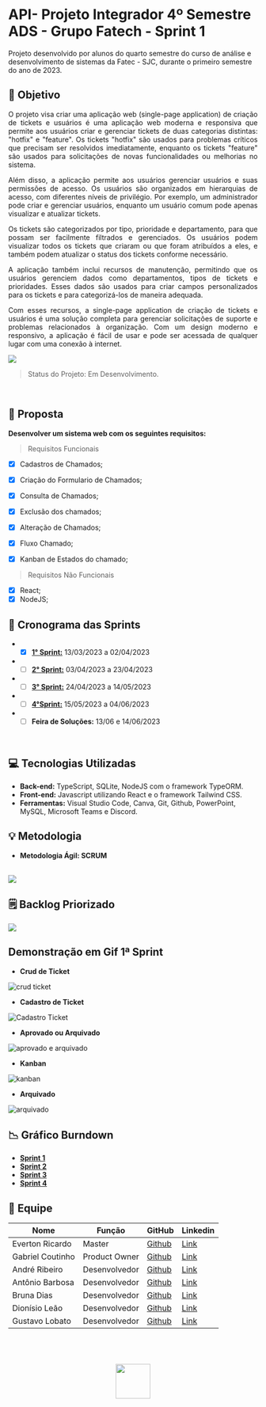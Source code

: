 # API- Projeto Integrador 4º Semestre ADS - Grupo Fatech - Sprint 1
Projeto desenvolvido por alunos do quarto semestre do curso de análise e desenvolvimento de sistemas da Fatec - SJC, durante o primeiro semestre do ano de 2023.

## 🎯 Objetivo
<div style="text-align: justify">
O projeto visa criar uma aplicação web (single-page application) de criação de tickets e usuários é uma aplicação web moderna e responsiva que permite aos usuários criar e gerenciar tickets de duas categorias distintas: "hotfix" e "feature". Os tickets "hotfix" são usados para problemas críticos que precisam ser resolvidos imediatamente, enquanto os tickets "feature" são usados para solicitações de novas funcionalidades ou melhorias no sistema.

Além disso, a aplicação permite aos usuários gerenciar usuários e suas permissões de acesso. Os usuários são organizados em hierarquias de acesso, com diferentes níveis de privilégio. Por exemplo, um administrador pode criar e gerenciar usuários, enquanto um usuário comum pode apenas visualizar e atualizar tickets.

Os tickets são categorizados por tipo, prioridade e departamento, para que possam ser facilmente filtrados e gerenciados. Os usuários podem visualizar todos os tickets que criaram ou que foram atribuídos a eles, e também podem atualizar o status dos tickets conforme necessário.

A aplicação também inclui recursos de manutenção, permitindo que os usuários gerenciem dados como departamentos, tipos de tickets e prioridades. Esses dados são usados para criar campos personalizados para os tickets e para categorizá-los de maneira adequada.

Com esses recursos, a single-page application de criação de tickets e usuários é uma solução completa para gerenciar solicitações de suporte e problemas relacionados à organização. Com um design moderno e responsivo, a aplicação é fácil de usar e pode ser acessada de qualquer lugar com uma conexão à internet.

<img src="docs/imagens/OBJETIVO.png" >

> Status do Projeto: Em Desenvolvimento.

</br>

</div>

## 📩 Proposta
**Desenvolver um sistema web com os seguintes requisitos:**

> Requisitos Funcionais

- [X] Cadastros de Chamados;
- [X] Criação do Formulario de Chamados;
- [X] Consulta de Chamados;
- [X] Exclusão dos chamados;
- [X] Alteração de Chamados;
- [X] Fluxo Chamado;
- [X] Kanban de Estados do chamado;


> Requisitos Não Funcionais

- [X] React;
- [X] NodeJS;
    
 ## 📅 Cronograma das Sprints 

 - - [X] <a href="https://github.com/Grupo-4-Fatech/API-4Semestre/tree/sprint_1">**1° Sprint:**</a> 13/03/2023 a 02/04/2023<br>
 - - [ ] <a href="https://github.com/Grupo-4-Fatech/API-4Semestre/tree/sprint_2">**2° Sprint:**</a>
 03/04/2023 a 23/04/2023
 - - [ ] <a href="https://github.com/Grupo-4-Fatech/API-4Semestre/tree/sprint_3">**3° Sprint:**</a> 24/04/2023 a 14/05/2023
 - - [ ] <a href="https://github.com/Grupo-4-Fatech/API-4Semestre/tree/sprint_4">**4°Sprint:**</a> 15/05/2023 a 04/06/2023
 - - [ ] **Feira de Soluções:** 13/06 e 14/06/2023
 
 </br>
    
 ## 💻 Tecnologias Utilizadas

 - **Back-end:** TypeScript, SQLite, NodeJS com o framework TypeORM.
- **Front-end:** Javascript utilizando React e o framework Tailwind CSS.
- **Ferramentas:** Visual Studio Code, Canva, Git, Github, PowerPoint, MySQL, Microsoft Teams e Discord.

## 💡 Metodologia

<ul> <li> <strong>Metodologia Ágil: SCRUM </strong> </li> </ul>
</br>

<img src="docs/imagens/METODOLOGIA.png" >


## 🗒️ Backlog Priorizado

<img src="docs/imagens/BACKLOG.png">

</br>

## Demonstração em Gif 1ª Sprint

<ul> <li> <strong> Crud de Ticket </strong> </li> </ul>

![crud ticket](https://github.com/Grupo-4-Fatech/API-4Semestre/assets/88494278/8ca5d49a-2d2c-4286-9c47-b3d564701738)


<ul> <li> <strong> Cadastro de Ticket </strong> </li> </ul>

![Cadastro Ticket](https://github.com/Grupo-4-Fatech/API-4Semestre/assets/88494278/9bfb293e-d42d-4fe4-9ee7-e9e5d9583bc1)


<ul> <li> <strong> Aprovado ou Arquivado </strong> </li> </ul>

![aprovado e arquivado](https://github.com/Grupo-4-Fatech/API-4Semestre/assets/88494278/3b4c51fc-e140-4be3-afe7-5e0d2bb1766c)


<ul> <li> <strong> Kanban </strong> </li> </ul>

![kanban](https://github.com/Grupo-4-Fatech/API-4Semestre/assets/88494278/d1c9c3c0-f838-41ff-8289-b3d265bdad75)


<ul> <li> <strong> Arquivado </strong> </li> </ul>

![arquivado](https://github.com/Grupo-4-Fatech/API-4Semestre/assets/88494278/101ca38d-c704-4137-a165-39e241b3b7fe)








## 📉 Gráfico Burndown

- <a href="docs/sprint1/Burndown Geral - sprint 1.pdf">**Sprint 1**</a>
- <a href="docs/">**Sprint 2**</a>
- <a href="docs/">**Sprint 3**</a>
- <a href="docs/">**Sprint 4**</a>
 
## 👥 Equipe

| Nome             | Função        | GitHub                                                                    | Linkedin                                                                                                       |
| ---------------- | ------------- | ------------------------------------------------------------------------- | -------------------------------------------------------------------------------------------------------------- |
| Everton Ricardo  | Master        | <a href="https://github.com/Evertonrwr" target="_blank">Github</a>        | <a href="https://www.linkedin.com/in/everton-rocha-1a456b20b" target="_blank">Link</a>                         |
| Gabriel Coutinho | Product Owner | <a href="https://github.com/Gabriel-Coutinho0" target="_blank">Github</a> | <a href="https://www.linkedin.com/in/gabriel-silva-b778a31aa" target="_blank">Link</a>                         |
| André Ribeiro    | Desenvolvedor | <a href="https://github.com/New-Tomorrow" target="_blank">Github</a>      | <a href="https://www.linkedin.com/in/andre-ramos-ribeiro-320621226/" target="_blank">Link</a>                  |
| Antônio Barbosa  | Desenvolvedor | <a href="https://github.com/Antonio-Barbosa" target="_blank">Github</a>   | <a href="https://www.linkedin.com/in/antonio-marcelo-9a5b68181" target="_blank">Link</a>                       |
| Bruna Dias       | Desenvolvedor | <a href="https://github.com/brunadias3" target="_blank">Github</a>        | <a href="https://www.linkedin.com/in/bruna-dias-977b611b9/" target="_blank">Link</a>                           |
| Dionísio Leão    | Desenvolvedor | <a href="https://github.com/dsslleagion" target="_blank">Github</a>       | <a href="https://www.linkedin.com/in/dionisio-samuel-dos-santos-le%C3%A3o-616848226/" target="_blank">Link</a> |
| Gustavo Lobato   | Desenvolvedor | <a href="https://github.com/Gustavoldp" target="_blank">Github</a>        | <a href="https://www.linkedin.com/in/gustavo-lobato-8173a11b6/" target="_blank">Link</a>                       |

</br>

 <h1 align="center"> <img src = "https://fatecsjc-prd.azurewebsites.net/images/logo/fatecsjc_400x192.png" height="70"  align="auto">
